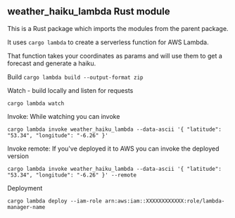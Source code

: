 ## weather_haiku_lambda Rust module

This is a Rust package which imports the modules from the parent package.

It uses `cargo lambda` to create a serverless function for AWS Lambda.

That function takes your coordinates as params and will use them to get a forecast and generate a haiku.

Build
`cargo lambda build --output-format zip`

Watch - build locally and listen for requests

`cargo lambda watch`

Invoke: While watching you can invoke

`cargo lambda invoke weather_haiku_lambda --data-ascii '{ "latitude": "53.34", "longitude": "-6.26" }' `

Invoke remote: If you've deployed it to AWS you can invoke the deployed version

`cargo lambda invoke weather_haiku_lambda --data-ascii '{ "latitude": "53.34", "longitude": "-6.26" }' --remote`

Deployment

`cargo lambda deploy --iam-role arn:aws:iam::XXXXXXXXXXXX:role/lambda-manager-name`
